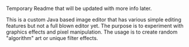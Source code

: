 Temporary Readme that will be updated with more info later.

This is a custom Java based image editor that has various simple editing features but not a full blown editor yet.
The purpose is to experiment with graphics effects and pixel manipulation.
The usage is to create random "algorithm" art or unique filter effects.
